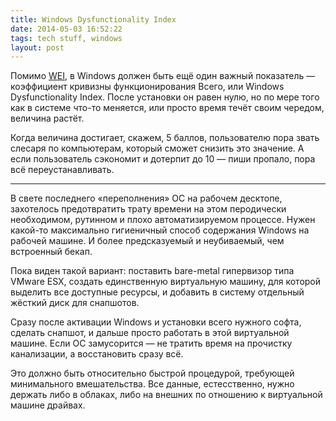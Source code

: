 ```yaml
---
title: Windows Dysfunctionality Index
date: 2014-05-03 16:52:22
tags: tech stuff, windows
layout: post
---
```


Помимо [WEI](http://en.wikipedia.org/wiki/Windows_System_Assessment_Tool), в Windows должен быть ещё один важный показатель — коэффициент кривизны функционирования Всего, или Windows Dysfunctionality Index. После установки он равен нулю, но по мере того как в системе что-то меняется, или просто время течёт своим чередом, величина растёт.

Когда величина достигает, скажем, 5 баллов, пользователю пора звать слесаря по компьютерам, который сможет снизить это значение. А если пользователь сэкономит и дотерпит до 10 — пиши пропало, пора всё переустанавливать.

---

В свете последнего «переполнения» ОС на рабочем десктопе, захотелось предотвратить трату времени на этом перодически необходимом, рутинном и плохо автоматизируемом процессе. Нужен какой-то максимально гигиеничный способ содержания Windows на рабочей машине. И более предсказуемый и неубиваемый, чем встроенный бекап.

Пока виден такой вариант: поставить bare-metal гипервизор типа VMware ESX, создать единственную виртуальную машину, для которой выделить все доступные ресурсы, и добавить в систему отдельный жёсткий диск для снапшотов.

Сразу после активации Windows и установки всего нужного софта, сделать снапшот, и дальше просто работать в этой виртуальной машине. Если ОС замусорится — не тратить время на прочистку канализации, а восстановить сразу всё.

Это должно быть относительно быстрой процедурой, требующей минимального вмешательства. Все данные, естесственно, нужно держать либо в облаках, либо на внешних по отношению к виртуальной машине драйвах.
